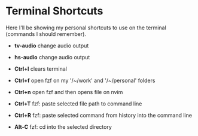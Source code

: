 # Terminal Shortcuts

Here I'll be showing my personal shortcuts to use on the terminal (commands I should remember).

* **tv-audio** change audio output

* **hs-audio** change audio output

* **Ctrl+l** clears terminal

* **Ctrl+f** open fzf on my '/~/work' and '/~/personal' folders

* **Ctrl+n** open fzf and then opens file on nvim

* **Ctrl+T** fzf: paste selected file path to command line

* **Ctrl+R** fzf: paste selected command from history into the command line

* **Alt-C** fzf: cd into the selected directory
